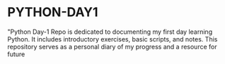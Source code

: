 # PYTHON-DAY1
"Python Day-1 Repo is dedicated to documenting my first day learning Python. It includes introductory exercises, basic scripts, and notes. This repository serves as a personal diary of my progress and a resource for future
